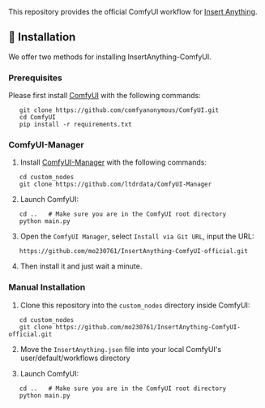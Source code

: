 This repository provides the official ComfyUI workflow for [Insert Anything](https://github.com/song-wensong/insert-anything).


## 🔧 Installation

We offer two methods for installing InsertAnything-ComfyUI.

### Prerequisites

Please first install [ComfyUI](https://github.com/comfyanonymous/ComfyUI/tree/master) with the following commands:

 ```shell
	git clone https://github.com/comfyanonymous/ComfyUI.git
	cd ComfyUI
	pip install -r requirements.txt
 ```

 ### ComfyUI-Manager

 1. Install [ComfyUI-Manager](https://github.com/ltdrdata/ComfyUI-Manager) with the following commands:

 ```shell
	cd custom_nodes
	git clone https://github.com/ltdrdata/ComfyUI-Manager
 ```

 2. Launch ComfyUI:

 ```shell
	cd ..	# Make sure you are in the ComfyUI root directory
	python main.py
 ```
 3. Open the `ComfyUI Manager`, select `Install via Git URL`, input the URL:

 ```shell
	https://github.com/mo230761/InsertAnything-ComfyUI-official.git
 ```

 4. Then install it and just wait a minute.
 ### Manual Installation
  1. Clone this repository into the `custom_nodes` directory inside ComfyUI:

 ```shell
	cd custom_nodes
	git clone https://github.com/mo230761/InsertAnything-ComfyUI-official.git
 ```
  2. Move the `InsertAnything.json` file into your local ComfyUI's user/default/workflows directory

  3. Launch ComfyUI:

 ```shell
	cd ..	# Make sure you are in the ComfyUI root directory
	python main.py
 ```





